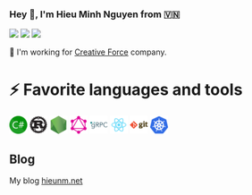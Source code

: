 ### Hey 👋, I'm Hieu Minh Nguyen from 🇻🇳
[![](https://img.shields.io/badge/-@minhhieuit28-%231DA1F2?style=flat-square&logo=twitter&logoColor=ffffff)](https://twitter.com/minhhieuit28)
[![](https://img.shields.io/badge/-@nmhieu28-%23181717?style=flat-square&logo=github)](https://github.com/nmhieu28)
[![](https://img.shields.io/badge/-Nguyen%20Minh%20Hieu-blue?style=flat-square&logo=Linkedin&logoColor=white&link=https://www.linkedin.com/in/minhhieuit28/)](https://www.linkedin.com/in/minhhieuit28/)

👯 I'm working for [Creative Force](https://www.creativeforce.io/) company.

# ⚡ Favorite languages and tools
<code><img height="32" src="https://raw.githubusercontent.com/github/explore/80688e429a7d4ef2fca1e82350fe8e3517d3494d/topics/csharp/csharp.png"></code>
<code><img height="32" src="https://raw.githubusercontent.com/github/explore/80688e429a7d4ef2fca1e82350fe8e3517d3494d/topics/rust/rust.png"></code>
<code><img height="32" src="https://raw.githubusercontent.com/github/explore/80688e429a7d4ef2fca1e82350fe8e3517d3494d/topics/nodejs/nodejs.png"></code>
<code><img height="32" src="https://raw.githubusercontent.com/github/explore/5c058a388828bb5fde0bcafd4bc867b5bb3f26f3/topics/graphql/graphql.png"></code>
<code><img height="32" src="https://raw.githubusercontent.com/github/explore/3fd951e49a8e2af94627092d80c236c00df95ae3/topics/grpc/grpc.png"></code>
<code><img height="32" src="https://raw.githubusercontent.com/github/explore/80688e429a7d4ef2fca1e82350fe8e3517d3494d/topics/react/react.png"></code>
<code><img height="32" src="https://raw.githubusercontent.com/github/explore/80688e429a7d4ef2fca1e82350fe8e3517d3494d/topics/git/git.png"></code> 
<code><img height="32" src="https://raw.githubusercontent.com/github/explore/80688e429a7d4ef2fca1e82350fe8e3517d3494d/topics/kubernetes/kubernetes.png"></code>
## Blog
My blog [hieunm.net](https://hieunm.net)
